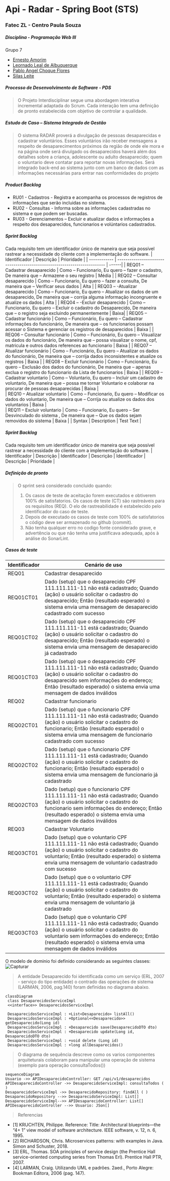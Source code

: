 # Api - Radar - Spring Boot (STS)
### Fatec ZL - Centro Paula Souza
##### Disciplina - Programação Web III
Grupo 7
- [Ernesto Amorim](https://github.com/Erne1984)
- [Leornado Leal de Albuquerque](https://github.com/Leohgb)
- [Pablo Angel Choque Flores](https://github.com/PACFWL)
- [Silas Leite](https://github.com/LeiteSS)
##### Processo de Desenvolvimento de Software - PDS
> O Projeto Interdisciplinar segue uma abordagem interativa incremental adaptada do Scrum. Cada interação tem uma definição de pronto estabelecida com objetivo de controlar a qualidade.
##### Estudo de Caso – Sistema Integrado de Gestão
> O sistema RADAR proverá a divulgação de pessoas desaparecidas e cadastrar voluntários.
Esses voluntários irão receber mensagens a respeito de desaparecimentos próximos da região
de onde ele mora e na página onde será divulgado os desaparecidos haverá além dos detalhes
sobre a criança, adolescente ou adulto desaparecido; quem o voluntario deve contatar para
reportar novas informações.
Será integrado back-end ao sistema junto com um banco de dados com as informações
necessárias para entrar nas conformidades do projeto
##### Product Backlog
- RU01 - Cadastros - Registra e acompanha os processos de registros de informações que serão incluidas no sistema.
- RU02 - Consultas - Informa sobre as informações cadastradas no sistema e que podem ser buscadas.
- RU03 - Gerenciamentos – Excluir e atualizar dados e informações a respeito dos desaparecidos, funcionarios e volúntarios cadastrados.
##### Sprint Backlog
Cada requisito tem um identificador único de maneira que seja possível rastrear a necessidade do cliente com a implementação do software.
| Identificador | Descrição | Prioridade |
| ------------ | ------------------------------------------------------------------------ | ------|
| REQ01 – Cadastrar desaparecido | Como – Funcionario, Eu quero – fazer o cadastro, De maneira que – Armazene o seu registro | Média |
| REQ02 – Consultar desaparecido | Como – Funcionario, Eu quero –  fazer a consulta, De maneira que – Verificar seus dados | Alta |
| REQ03 – -Atualizar desaparecido | Como – Funcionario, Eu quero – Atualizar os dados de um desaparecido, De maneira que – corrija alguma informação incongruente e atualize os dados | Alta |
| REQ04 – -Excluir desaparecido | Como – Funcionario, Eu quero – Excluir o cadastro do Desaparecido, De maneira que – o registro seja excluindo permanentemente | Baixa|
| REQ05 – Cadastrar funcionário | Como – Funcionário, Eu quero – Cadastrar informações do funcionário, De maneira que –  os funcionarios possam acessar o Sistema e gerenciar os registros de desaparecidos | Baixa |
| REQ06 –  Consultar funcionário | Como – Funcionário, Eu quero – Visualizar os dados do funcionário, De maneira que – possa visualizar o nome, cpf, matricula e outros dados references ao funcionario | Baixa |
| REQ07 – Atualizar funcionário | Como – Funcionário, Eu quero – Atualizar os dados do funcionário, De maneira que – corrija dados inconsistentes e atualize os registros | Baixa |
| REQ08 – Excluir funcionário | Como – Funcionário, Eu quero – Exclusão dos dados do funcionário, De maneira que – apenas exclua o registro do funcionario da Lista de funcionarios | Baixa |
| REQ09 – Cadastrar voluntario  | Como – Voluntario, Eu quero – Incluir um cadastro de voluntario, De maneira que – possa me tornar Voluntario e colaborar na procurar de pessoas desaparecidas | Baixa |  
| REQ10 – Atualizar voluntario  | Como –  Funcionario, Eu quero – Modificar os dados do voluntario, De maneira que – Corrija ou atualize os dados dos voluntarios | Baixa |  
| REQ11 – Excluir voluntario  | Como – Funcionario, Eu quero – Ser Desvinculado do sistema , De maneira que – Que os dados sejam removidos do sistema | Baixa |
| Syntax      | Description | Test Text     |
##### Sprint Backlog
Cada requisito tem um identificador único de maneira que seja possível rastrear a necessidade do cliente com a implementação do software.
| Identificador | Descrição | Identificador | Descrição | Identificador | Descrição | Prioridade |
##### Definição de pronto
> O sprint será considerado concluido quando:
> 1) Os casos de teste de aceitação forem executados e obtiverem 100% de satisfatorios. Os casos de teste (CT) são rastreáveis para os requisiitos (REQ). O elo de rastreabilidade
     é estabelecido pelo identificador do caso de teste.
> 2) Depois de executado os casos de teste com 100% de satisfatorios o código deve ser armazenado no github (commit).
> 3) Não tenha qualquer erro no codigo fonte considerado grave, e advertência ou que não tenha uma justificava adequada, após à análise do SonarLint.
##### Casos de teste
| Identificador | Cenário de uso | 
| ------------ | ------------------------------------------------------------------------ | 
| REQ01 | Cadastrar desaparecido |
| REQ01CT01 | Dado (setup) que o desaparecido CPF 111.111.111-11 não está cadastrado; Quando (ação) o usuário solicitar o cadastro do desaparecido; Então (resultado esperado) o sistema envia uma mensagem de desaparecido cadastrado com sucesso | 
| REQ01CT02 | Dado (setup) que o desaparecido CPF 111.111.111-11 está cadastrado; Quando (ação) o usuário solicitar o cadastro do desaparecido; Então (resultado esperado) o sistema envia uma mensagem de desaparecido já cadastrado | 
| REQ01CT03 | Dado (setup) que o desaparecido CPF 111.111.111-11 não está cadastrado; Quando (ação) o  usuário solicitar o cadastro do desaparecido sem informações do endereço; Então (resultado esperado) o sistema envia uma mensagem de dados inválidos |
| REQ02 | Cadastrar funcionario |
| REQ02CT01 | Dado (setup) que o funcionario CPF 111.111.111-11 não está cadastrado; Quando (ação) o   usuário solicitar o cadastro do funcionario; Então (resultado esperado) o sistema envia uma mensagem de funcionario cadastrado com sucesso |
| REQ02CT02 | Dado (setup) que o funcionario CPF 111.111.111-11 está cadastrado; Quando (ação) o  usuário solicitar o cadastro do funcionario; Então (resultado esperado) o sistema envia uma mensagem de funcionario já cadastrado |
| REQ02CT03 | Dado (setup) que o funcionario CPF 111.111.111-11 não está cadastrado; Quando (ação) o usuário solicitar o cadastro do funcionario sem informações do endereço; Então (resultado esperado) o sistema envia uma mensagem de dados inválidos |
| REQ03 | Cadastrar Voluntario |
| REQ03CT01 | Dado (setup) que o voluntario CPF 111.111.111-11 não está cadastrado; Quando (ação)  o usuário solicitar o cadastro do voluntario; Então (resultado esperado) o sistema envia uma mensagem de voluntario cadastrado com sucesso |
| REQ03CT02 | Dado (setup) que o o voluntario CPF 111.111.111-11 está cadastrado; Quando (ação) o  usuário solicitar o cadastro do voluntario; Então (resultado esperado) o sistema envia uma mensagem de voluntario já cadastrado |
| REQ03CT03 | Dado (setup) que o voluntario CPF 111.111.111-11 não está cadastrado; Quando (ação) o  usuário solicitar o cadastro do voluntario sem informações do endereço; Então (resultado esperado) o sistema envia uma mensagem de dados inválidos |

>
O modelo de dominio foi definido considerando as seguintes classes:
![Capturar](https://user-images.githubusercontent.com/91156801/226623996-6cf747cf-eeb7-4678-ae08-4971e8a7c534.PNG)
>A entidade Desaparecido foi identificada como um serviço (ERL, 2007 - serviço do tipo entidade) o contrado das operações de sistema (LARMAN, 2006, pag.140) foram definidas no diagrama abaixo.
```mermaid 
classDiagram 
 class DesaparecidosServiceImpl 
 <<interface>> DesaparecidosServiceImpl 
 
 DesaparecidosServiceImpl : +List<Desaparecido> listAll()
 DesaparecidosServiceImpl : +Optional<<Desaparecido>> getDesaparecido(Long id)
 DesaparecidosServiceImpl : +Desaparecido save(DesaparecidoDTO dto)
 DesaparecidosServiceImpl : +Desaparecido update(Long id, DesaparecidoDTO dto) 
 DesaparecidosServiceImpl : +void delete (Long id)
 DesaparecidosServiceImpl : +long allDesaparecidos()
``` 
>O diagrama de sequência descreve como os varios componentes arquiteturais colaboram para manipular uma operação de sistema (exemplo para operação consultaTodos())
```mermaid 
sequenceDiagram 
Usuario ->> APIDesaparecidoController: GET /api/v1/desaparecidos 
APIDesaparecidoController ->> DesaparecidoServiceImpl: consultaTodos ( ) 
DesaparecidoServiceImpl ->> DesaparecidoRepository: findAll ( ) 
DesaparecidoRepository -->> DesaparecidoServiceImpl: List[] 
DesaparecidoServiceImpl-->> APIDesaparecidoController: List[] 
APIDesaparecidoController -->> Usuario: JSon[] 
``` 
>Referencias
- [1] KRUCHTEN, Philippe. Reference: Title: Architectural blueprints—the “4+ 1” view model of software architecture. IEEE software, v. 12, n. 6, 1995.
- [2] RICHARDSON, Chris. Microservices patterns: with examples in Java. Simon and Schuster, 2018.
- [3] ERL, Thomas. SOA principles of service design (the Prentice Hall service-oriented computing series from Thomas Erl). Prentice Hall PTR, 2007.
- [4] LARMAN, Craig. Utilizando UML e padrões. 2aed., Porto Alegre: Bookman Editora, 2006 (pag. 147).
